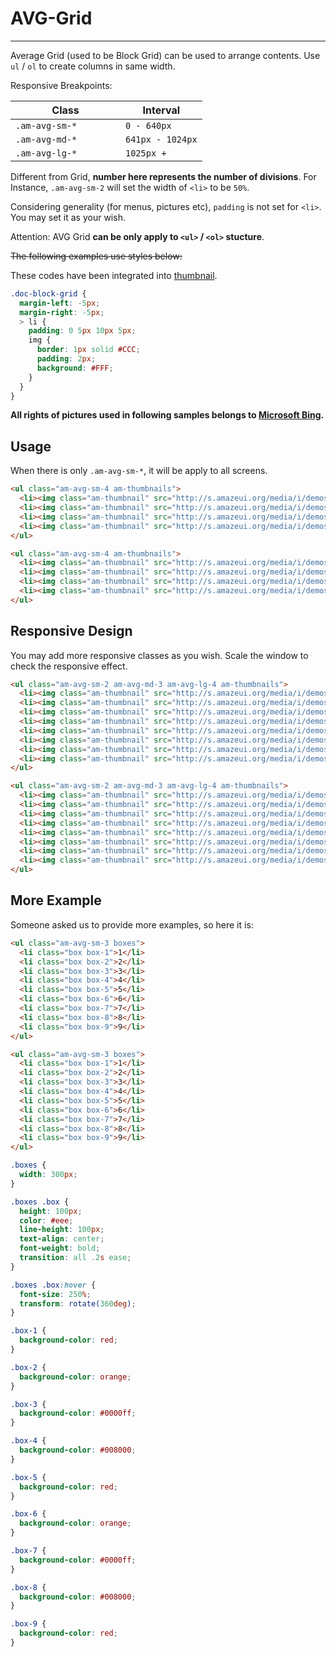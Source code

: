 # AVG-Grid
---

Average Grid (used to be Block Grid) can be used to arrange contents. Use `ul` / `ol` to create columns in same width.

Responsive Breakpoints:

<table class="am-table am-table-bordered am-table-striped">
  <thead>
  <tr>
    <th style="width: 160px">Class</th>
    <th>Interval</th>
  </tr>
  </thead>
  <tbody>
  <tr>
    <td><code>.am-avg-sm-*</code></td>
    <td><code>0 - 640px</code></td>
  </tr>
  <tr>
    <td><code>.am-avg-md-*</code></td>
    <td><code>641px - 1024px</code></td>
  </tr>
  <tr>
    <td><code>.am-avg-lg-*</code></td>
    <td><code>1025px + </code></td>
  </tr>
  </tbody>
</table>

Different from Grid, **number here represents the number of divisions**. For Instance, `.am-avg-sm-2` will set the width of `<li>` to be `50%`.

Considering generality (for menus, pictures etc), `padding` is not set for `<li>`. You may set it as your wish.

Attention: AVG Grid __can be only apply to `<ul>` / `<ol>` stucture__.

~~The following examples use styles below:~~

These codes have been integrated into [thumbnail](/css/thumbnail?_ver=2.x).

```css
.doc-block-grid {
  margin-left: -5px;
  margin-right: -5px;
  > li {
    padding: 0 5px 10px 5px;
    img {
      border: 1px solid #CCC;
      padding: 2px;
      background: #FFF;
    }
  }
}
```

**All rights of pictures used in following samples belongs to [Microsoft Bing](http://www.bing.com).**

## Usage

When there is only `.am-avg-sm-*`, it will be apply to all screens.

`````html
<ul class="am-avg-sm-4 am-thumbnails">
  <li><img class="am-thumbnail" src="http://s.amazeui.org/media/i/demos/bing-1.jpg" /></li>
  <li><img class="am-thumbnail" src="http://s.amazeui.org/media/i/demos/bing-2.jpg" /></li>
  <li><img class="am-thumbnail" src="http://s.amazeui.org/media/i/demos/bing-3.jpg" /></li>
  <li><img class="am-thumbnail" src="http://s.amazeui.org/media/i/demos/bing-4.jpg" /></li>
</ul>
`````

```html
<ul class="am-avg-sm-4 am-thumbnails">
  <li><img class="am-thumbnail" src="http://s.amazeui.org/media/i/demos/bing-1.jpg" /></li>
  <li><img class="am-thumbnail" src="http://s.amazeui.org/media/i/demos/bing-2.jpg" /></li>
  <li><img class="am-thumbnail" src="http://s.amazeui.org/media/i/demos/bing-3.jpg" /></li>
  <li><img class="am-thumbnail" src="http://s.amazeui.org/media/i/demos/bing-4.jpg" /></li>
</ul>
```

## Responsive Design

You may add more responsive classes as you wish. Scale the window to check the responsive effect.

`````html
<ul class="am-avg-sm-2 am-avg-md-3 am-avg-lg-4 am-thumbnails">
  <li><img class="am-thumbnail" src="http://s.amazeui.org/media/i/demos/bing-1.jpg" /></li>
  <li><img class="am-thumbnail" src="http://s.amazeui.org/media/i/demos/bing-2.jpg" /></li>
  <li><img class="am-thumbnail" src="http://s.amazeui.org/media/i/demos/bing-3.jpg" /></li>
  <li><img class="am-thumbnail" src="http://s.amazeui.org/media/i/demos/bing-4.jpg" /></li>
  <li><img class="am-thumbnail" src="http://s.amazeui.org/media/i/demos/bing-1.jpg" /></li>
  <li><img class="am-thumbnail" src="http://s.amazeui.org/media/i/demos/bing-2.jpg" /></li>
  <li><img class="am-thumbnail" src="http://s.amazeui.org/media/i/demos/bing-3.jpg" /></li>
  <li><img class="am-thumbnail" src="http://s.amazeui.org/media/i/demos/bing-4.jpg" /></li>
</ul>
`````

```html
<ul class="am-avg-sm-2 am-avg-md-3 am-avg-lg-4 am-thumbnails">
  <li><img class="am-thumbnail" src="http://s.amazeui.org/media/i/demos/bing-1.jpg" /></li>
  <li><img class="am-thumbnail" src="http://s.amazeui.org/media/i/demos/bing-2.jpg" /></li>
  <li><img class="am-thumbnail" src="http://s.amazeui.org/media/i/demos/bing-3.jpg" /></li>
  <li><img class="am-thumbnail" src="http://s.amazeui.org/media/i/demos/bing-4.jpg" /></li>
  <li><img class="am-thumbnail" src="http://s.amazeui.org/media/i/demos/bing-1.jpg" /></li>
  <li><img class="am-thumbnail" src="http://s.amazeui.org/media/i/demos/bing-2.jpg" /></li>
  <li><img class="am-thumbnail" src="http://s.amazeui.org/media/i/demos/bing-3.jpg" /></li>
  <li><img class="am-thumbnail" src="http://s.amazeui.org/media/i/demos/bing-4.jpg" /></li>
</ul>
```

## More Example

Someone asked us to provide more examples, so here it is:

<style>
  .boxes {
    width: 300px;
  }

  .boxes .box {
    height: 100px;
    color: #eee;
    line-height: 100px;
    text-align: center;
    font-weight: bold;
    transition: transform .25s ease;
  }

  .boxes .box:hover {
    font-size: 250%;
    transform: rotate(360deg);
    -webkit-animation: heart .45s ease-in-out .15s infinite;
    animation: heart .45s ease-in-out .15s infinite;
  }

  .box-1 {
    background-color: red;
  }

  .box-2 {
    background-color: orange;
  }

  .box-3 {
    background-color: #0000ff;
  }

  .box-4 {
    background-color: #008000;
  }

  .box-5 {
    background-color: red;
  }

  .box-6 {
    background-color: orange;
  }

  .box-7 {
    background-color: #0000ff;
  }

  .box-8 {
    background-color: #008000;
  }

  .box-9 {
    background-color: red;
  }

  @-webkit-keyframes heart {
    0% {
      font-size: 150%;
    }

    100% {
      font-size: 300%;
    }
  }

  @keyframes heart {
    0% {
      font-size: 150%;
    }

    100% {
      font-size: 300%;
    }
  }
</style>

`````html
<ul class="am-avg-sm-3 boxes">
  <li class="box box-1">1</li>
  <li class="box box-2">2</li>
  <li class="box box-3">3</li>
  <li class="box box-4">4</li>
  <li class="box box-5">5</li>
  <li class="box box-6">6</li>
  <li class="box box-7">7</li>
  <li class="box box-8">8</li>
  <li class="box box-9">9</li>
</ul>
`````

```html
<ul class="am-avg-sm-3 boxes">
  <li class="box box-1">1</li>
  <li class="box box-2">2</li>
  <li class="box box-3">3</li>
  <li class="box box-4">4</li>
  <li class="box box-5">5</li>
  <li class="box box-6">6</li>
  <li class="box box-7">7</li>
  <li class="box box-8">8</li>
  <li class="box box-9">9</li>
</ul>
```
```css
.boxes {
  width: 300px;
}

.boxes .box {
  height: 100px;
  color: #eee;
  line-height: 100px;
  text-align: center;
  font-weight: bold;
  transition: all .2s ease;
}

.boxes .box:hover {
  font-size: 250%;
  transform: rotate(360deg);
}

.box-1 {
  background-color: red;
}

.box-2 {
  background-color: orange;
}

.box-3 {
  background-color: #0000ff;
}

.box-4 {
  background-color: #008000;
}

.box-5 {
  background-color: red;
}

.box-6 {
  background-color: orange;
}

.box-7 {
  background-color: #0000ff;
}

.box-8 {
  background-color: #008000;
}

.box-9 {
  background-color: red;
}
```

